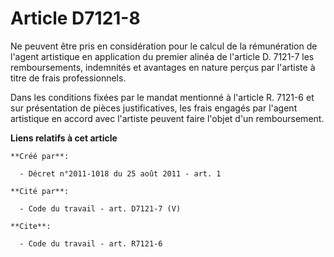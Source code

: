 # Article D7121-8

Ne peuvent être pris en considération pour le calcul de la rémunération de l'agent artistique en application du premier
alinéa de l'article D. 7121-7 les remboursements, indemnités et avantages en nature perçus par l'artiste à titre de frais
professionnels. 

Dans les conditions fixées par le mandat mentionné à l'article R. 7121-6 et sur présentation de pièces justificatives, les
frais engagés par l'agent artistique en accord avec l'artiste peuvent faire l'objet d'un remboursement.

**Liens relatifs à cet article**

	**Créé par**:

	  - Décret n°2011-1018 du 25 août 2011 - art. 1

	**Cité par**:

	  - Code du travail - art. D7121-7 (V)

	**Cite**:

	  - Code du travail - art. R7121-6

